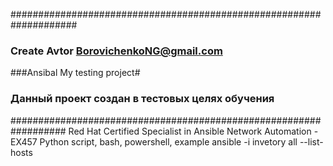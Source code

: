 ####################################################################
###
### Create Avtor BorovichenkoNG@gmail.com
###Ansibal   My  testing project#
### Данный  проект создан  в тестовых целях  обучения
##################################################################
Red Hat Certified Specialist in Ansible Network Automation - EX457
Python script, bash,  powershell,   example
ansible -i invetory all --list-hosts
